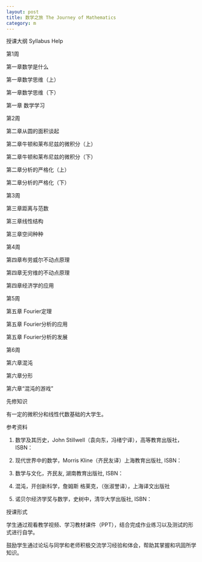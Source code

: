 ```yaml
---
layout: post
title: 数学之旅 The Journey of Mathematics
category: m
---
```


授课大纲 Syllabus Help

第1周

第一章数学是什么

第一章数学思维（上）

第一章数学思维（下）

第一章 数学学习

第2周

第二章从圆的面积谈起

第二章牛顿和莱布尼兹的微积分（上）

第二章牛顿和莱布尼兹的微积分（下）

第二章分析的严格化（上）


第二章分析的严格化（下）

第3周

第三章距离与范数

第三章线性结构

第三章空间种种



第4周

第四章布劳威尔不动点原理

第四章无穷维的不动点原理

第四章经济学的应用



第5周

第五章 Fourier定理

第五章 Fourier分析的应用

第五章 Fourier分析的发展



第6周

第六章混沌

第六章分形

第六章“混沌的游戏”



先修知识

有一定的微积分和线性代数基础的大学生。

参考资料

1. 数学及其历史，John Stillwell（袁向东，冯绪宁译），高等教育出版社，ISBN：

2. 现代世界中的数学，Morris Kline（齐民友译）上海教育出版社, ISBN：

3. 数学与文化，齐民友, 湖南教育出版社, ISBN：

4. 混沌，开创新科学，詹姆斯 格莱克，（张淑誉译），上海译文出版社

5. 诺贝尔经济学奖与数学，史树中，清华大学出版社, ISBN：

授课形式

学生通过观看教学视频、学习教材课件（PPT），结合完成作业练习以及测试的形式进行自学。

鼓励学生通过论坛与同学和老师积极交流学习经验和体会，帮助其掌握和巩固所学知识。
